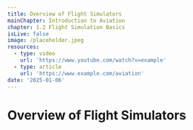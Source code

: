 ```yaml
---
title: Overview of Flight Simulators
mainChapter: Introduction to Aviation
chapter: 1.2 Flight Simulation Basics
isLive: false
image: /placeholder.jpeg
resources:
  - type: video
    url: 'https://www.youtube.com/watch?v=example'
  - type: article
    url: 'https://www.example.com/aviation'
date: '2025-01-06'
---
```


# Overview of Flight Simulators
